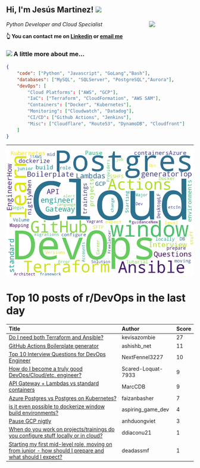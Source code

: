 <!--
**jmartinezl/jmartinezl** is a ✨ _special_ ✨ repository because its `README.md` (this file) appears on your GitHub profile.

Here are some ideas to get you started:

- 🔭 I’m currently working on ...
- 🌱 I’m currently learning ...
- 👯 I’m looking to collaborate on ...
- 🤔 I’m looking for help with ...
- 💬 Ask me about ...
- 📫 How to reach me: ...
- 😄 Pronouns: ...
- ⚡ Fun fact: ...
-->

<h2>Hi, I'm Jesús Martinez! <img src="https://media.giphy.com/media/WUlplcMpOCEmTGBtBW/giphy.gif" width="30"> </h2>
<img align='right' src="https://media.giphy.com/media/NytMLKyiaIh6VH9SPm/giphy.gif" width="120">
<p><em>Python Developer and Cloud Specialist
</em></p>

**👆 You can contact me on [Linkedin](https://www.linkedin.com/in/jes%C3%BAs-martinez-2b7b10104/) or [email me](mailto:jesus.mtz.lorenzo@gmail.com)**

### <img src="https://media.giphy.com/media/VgCDAzcKvsR6OM0uWg/giphy.gif" width="50"> A little more about me...  

```json
{
    "code": ["Python", "Javascript", "GoLang","Bash"],
    "databases": ["MySQL", "SQLServer", "PostgreSQL","Aurora"],
    "devOps": [
        "Cloud Platforms": ["AWS", "GCP"],
        "IaC": ["Terraform", "CloudFormation", "AWS SAM"],
        "Containers": ["Docker", "Kubernetes"],
        "Monitoring": ["Cloudwatch", "Datadog"],
        "CI/CD": ["Github Actions", "Jenkins"],
        "Misc": ["Cloudflare", "Route53", "DynamoDB", "Cloudfront"]
    ]
}
```
---

![Wordcloud](./cloud.png)

# Top 10 posts of r/DevOps in the last day

| Title | Author | Score |
|:---|:---|:---|
| [Do I need both Terraform and Ansible?](https://www.reddit.com/r/devops/comments/13zzd62/do_i_need_both_terraform_and_ansible/) | kevisazombie | 27 |
| [GitHub Actions Boilerplate generator](https://www.reddit.com/r/devops/comments/13zsf83/github_actions_boilerplate_generator/) | ashishb_net | 11 |
| [Top 10 Interview Questions for DevOps Engineer](https://www.reddit.com/r/devops/comments/14005jx/top_10_interview_questions_for_devops_engineer/) | NextFennel3227 | 10 |
| [How do I become a truly good DevOps/Cloud/etc. engineer?](https://www.reddit.com/r/devops/comments/13ztxn8/how_do_i_become_a_truly_good_devopscloudetc/) | Scared-Loquat-7933 | 9 |
| [API Gateway + Lambdas vs standard containers](https://www.reddit.com/r/devops/comments/13zbl07/api_gateway_lambdas_vs_standard_containers/) | MarcCDB | 9 |
| [Azure Postgres vs Postgres on Kubernetes?](https://www.reddit.com/r/devops/comments/1406l9a/azure_postgres_vs_postgres_on_kubernetes/) | faizanbasher | 7 |
| [is it even possible to dockerize window build environments?](https://www.reddit.com/r/devops/comments/13zod9t/is_it_even_possible_to_dockerize_window_build/) | aspiring_game_dev | 4 |
| [Pause GCP nigtly](https://www.reddit.com/r/devops/comments/1402ror/pause_gcp_nigtly/) | anhduongviet | 3 |
| [When do you work on projects/trainings do you configure stuff locally or in cloud?](https://www.reddit.com/r/devops/comments/14068w6/when_do_you_work_on_projectstrainings_do_you/) | ddiaconu21 | 1 |
| [Starting my first mid-level role, moving on from junior - how should I prepare and what should I expect?](https://www.reddit.com/r/devops/comments/13zn9v0/starting_my_first_midlevel_role_moving_on_from/) | deadassmf | 1 |
